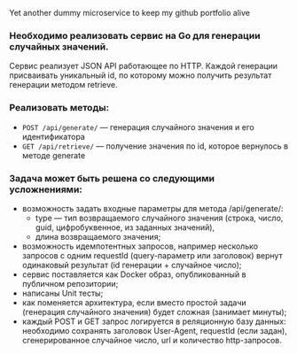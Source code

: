 Yet another dummy microservice to keep my github portfolio alive

### Необходимо реализовать сервис на Go для генерации случайных значений.

Сервис реализует JSON API работающее по HTTP. Каждой генерации присваивать уникальный id, по которому можно получить результат генерации методом retrieve.

### Реализовать методы:

* `POST /api/generate/` — генерация случайного значения и его идентификатора
* `GET /api/retrieve/` — получение значения по id, которое вернулось в методе generate

### Задача может быть решена со следующими усложнениями:

* возможность задать входные параметры для метода /api/generate/:
  - type — тип возвращаемого случайного значения (строка, число, guid, цифробуквенное, из заданных значений),
  - длина возвращаемого значения;
* возможность идемпотентных запросов, например несколько запросов с одним requestId (query-параметр или заголовок) вернут одинаковый результат (id генерации + случайное число);
* сервис поставляется как Docker образ, опубликованный в публичном репозитории;
* написаны Unit тесты;
* как поменяется архитектура, если вместо простой задачи (генерация случайного значения) будет сложная (занимает минуты);
* каждый POST и GET запрос логируется в реляционную базу данных: необходимо сохранять заголовок User-Agent, requestId (если задан), сгенерированное случайное число, url и количество http-запросов.